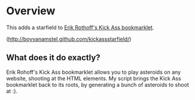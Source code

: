 # Overview

This adds a starfield to [Erik Rothoff's Kick Ass bookmarklet](https://github.com/erkie/erkie.github.com).

(http://boyvanamstel.github.com/kickassstarfield/)

## What does it do exactly?

Erik Rohoff's Kick Ass bookmarklet allows you to play asteroids on any website, shooting at the HTML elements. My script brings the Kick Ass bookmarklet back to its roots, by generating a bunch of asteroids to shoot at :).
